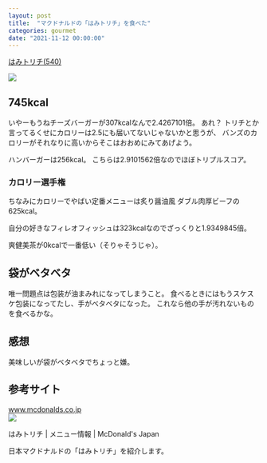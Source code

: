 ```yaml
---
layout: post
title:  "マクドナルドの「はみトリチ」を食べた"
categories: gourmet
date: "2021-11-12 00:00:00"
---
```


<u>はみトリチ(540)</u>


<div class="trim">
  <div class="trim__item">
    <a href="{{ site.url }}/assets/images/2021-11-12-report/23-08-32.png">
      <img class="one" src="{{ site.url }}/assets/thumbnail/2021-11-12-report/23-08-32.png">
    </a>
  </div>
</div>


## 745kcal

いやーもうねチーズバーガーが307kcalなんで2.4267101倍。
あれ？
トリチとか言ってるくせにカロリーは2.5にも届いてないじゃないかと思うが、
バンズのカロリーがそれなりに高いからそこはおおめにみてあげよう。

ハンバーガーは256kcal。
こちらは2.9101562倍なのでほぼトリプルスコア。

### カロリー選手権

ちなみにカロリーでやばい定番メニューは炙り醤油風 ダブル肉厚ビーフの625kcal。

自分の好きなフィレオフィッシュは323kcalなのでざっくりと1.9349845倍。

爽健美茶が0kcalで一番低い（そりゃそうじゃ）。

## 袋がベタベタ

唯一問題点は包装が油まみれになってしまうこと。
食べるときにはもうスケスケ包装になってたし、手がベタベタになった。
これなら他の手が汚れないものを食べるかな。

## 感想

美味しいが袋がベタベタでちょっと嫌。

## 参考サイト


<div class="card">
  <a href="https://www.mcdonalds.co.jp/products/6820/"></a>
  <div class="card__header">
    <a href="https://www.mcdonalds.co.jp/products/6820/">www.mcdonalds.co.jp</a>
  </div>
  <div class="card__image">
    <img src="https://www.mcdonalds.co.jp/product_images/1032/1395.png?20211105161643">
  </div>
  <div class="card__title">
    <p> はみトリチ | メニュー情報  |  McDonald's Japan</p>
  </div>
  <div class="card__description">
    <p>日本マクドナルドの「はみトリチ」を紹介します。</p>
  </div>
</div>

